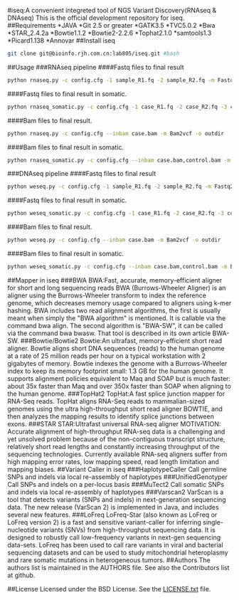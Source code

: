 #iseq:A convenient integreted tool of NGS Variant Discovery(RNAseq & DNAseq)
This is the official development repository for iseq.<br>
##Requirements
*JAVA
*Git 2.5 or greater
*GATK3.5
*TVC5.0.2
*Bwa
*STAR_2.4.2a
*Bowtie1.1.2
*Bowtie2-2.2.6
*Tophat2.1.0
*samtools1.3
*Picard1.138
*Annovar
##Install iseq
```Bash
git clone git@bioinfo.rjh.com.cn:lab805/iseq.git #bash
```
##Usage
###RNAseq pipeline
####Fastq files to final result
```Bash
python rnaseq.py -c config.cfg -1 sample_R1.fq -2 sample_R2.fq -m Fastq2vcf -o outdir 
```
####Fastq files to final result in somatic.
```Bash
python rnaseq_somatic.py -c config.cfg -1 case_R1.fq -2 case_R2.fq -3 control_R1.fq -4 control_R2.fq -m Fastq2vcf -o outdir 
```
####Bam files to final result.
```Bash
python rnaseq.py -c config.cfg --inbam case.bam -m Bam2vcf -o outdir 
```
####Bam files to final result in somatic.
```Bash
python rnaseq_somatic.py -c config.cfg --inbam case.bam,control.bam -m Bam2vcf -o outdir 
```
###DNAseq pipeline
####Fastq files to final result
```Bash
python weseq.py -c config.cfg -1 sample_R1.fq -2 sample_R2.fq -m Fastq2vcf -o outdir 
```
####Fastq files to final result in somatic.
```Bash
python weseq_somatic.py -c config.cfg -1 case_R1.fq -2 case_R2.fq -3 control_R1.fq -4 control_R2.fq -m Fastq2vcf -o outdir 
```
####Bam files to final result.
```Bash
python weseq.py -c config.cfg --inbam case.bam -m Bam2vcf -o outdir 
```
####Bam files to final result in somatic.
```Bash
python weseq_somatic.py -c config.cfg --inbam case.bam,control.bam -m Bam2vcf -o outdir 
```

##Mapper in iseq
###BWA
BWA:Fast, accurate, memory-efficient aligner for short and long sequencing reads
BWA (Burrows-Wheeler Aligner) is an aligner using the Burrows-Wheeler transform to index the reference genome, which decreases memory usage compared to aligners using k-mer hashing.
BWA includes two read alignment algorithms, the first is usually meant when simply the "BWA algorithm" is mentioned. It is callable via the command bwa align. The second algorithm is "BWA-SW", it can be called via the command bwa bwasw. That tool is described in its own article BWA-SW.
###Bowtie/Bowtie2
Bowtie:An ultrafast, memory-efficient short read aligner.
Bowtie aligns short DNA sequences (reads) to the human genome at a rate of 25 million reads per hour on a typical workstation with 2 gigabytes of memory. Bowtie indexes the genome with a Burrows-Wheeler index to keep its memory footprint small: 1.3 GB for the human genome. It supports alignment policies equivalent to Maq and SOAP but is much faster: about 35x faster than Maq and over 350x faster than SOAP when aligning to the human genome.
###TopHat2
TopHat:A fast splice junction mapper for RNA-Seq reads.
TopHat aligns RNA-Seq reads to mammalian-sized genomes using the ultra high-throughput short read aligner BOWTIE, and then analyzes the mapping results to identify splice junctions between exons.
###STAR
STAR:Ultrafast universal RNA-seq aligner
MOTIVATION: Accurate alignment of high-throughput RNA-seq data is a challenging and yet unsolved problem because of the non-contiguous transcript structure, relatively short read lengths and constantly increasing throughput of the sequencing technologies. Currently available RNA-seq aligners suffer from high mapping error rates, low mapping speed, read length limitation and mapping biases.
##Variant Caller in iseq
###HaplotypeCaller
Call germline SNPs and indels via local re-assembly of haplotypes
###UnifiedGenotyper
Call SNPs and indels on a per-locus basis
###MuTect2
Call somatic SNPs and indels via local re-assembly of haplotypes
###Varscan2
VarScan is a tool that detects variants (SNPs and indels) in next-generation sequencing data. The new release (VarScan 2) is implemented in Java, and includes several new features.
###LoFreq
LoFreq-Star (also known as LoFreq or LoFreq version 2) is a fast and sensitive variant-caller for inferring single-nucleotide variants (SNVs) from high-throughput sequencing data. It is designed to robustly call low-frequency variants in next-gen sequencing data-sets. LoFreq has been used to call rare variants in viral and bacterial sequencing datasets and can be used to study mitochondrial heteroplasmy and rare somatic mutations in heterogeneous tumors.
##Authors
The authors list is maintained in the AUTHORS file. See also the Contributors list at github.

##License
Licensed under the BSD License. See the [LICENSE.txt](https://github.com/broadinstitute/gatk/blob/master/LICENSE.TXT) file.

